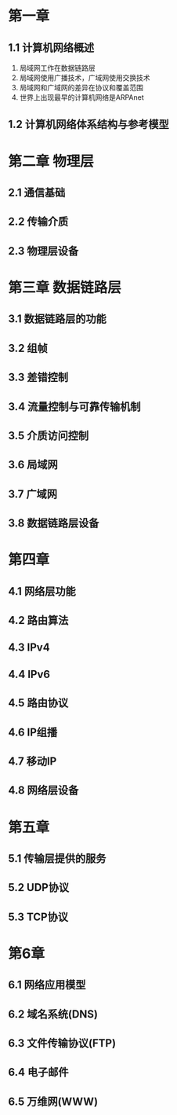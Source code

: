 # 第一章
## 1.1 计算机网络概述
1. 局域网工作在数据链路层
2. 局域网使用广播技术，广域网使用交换技术
3. 局域网和广域网的差异在协议和覆盖范围
4. 世界上出现最早的计算机网络是ARPAnet
## 1.2 计算机网络体系结构与参考模型

# 第二章 物理层
## 2.1 通信基础
## 2.2 传输介质
## 2.3 物理层设备

# 第三章 数据链路层
## 3.1 数据链路层的功能
## 3.2 组帧
## 3.3 差错控制
## 3.4 流量控制与可靠传输机制
## 3.5 介质访问控制
## 3.6 局域网
## 3.7 广域网
## 3.8 数据链路层设备

# 第四章
## 4.1 网络层功能
## 4.2 路由算法
## 4.3 IPv4
## 4.4 IPv6
## 4.5 路由协议
## 4.6 IP组播
## 4.7 移动IP
## 4.8 网络层设备

# 第五章
## 5.1 传输层提供的服务
## 5.2 UDP协议
## 5.3 TCP协议

# 第6章
## 6.1 网络应用模型
## 6.2 域名系统(DNS)
## 6.3 文件传输协议(FTP)
## 6.4 电子邮件
## 6.5 万维网(WWW)